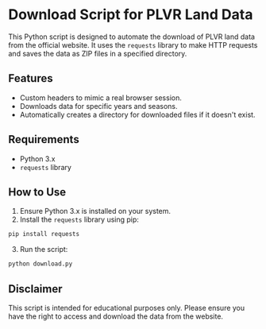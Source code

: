 # Download Script for PLVR Land Data

This Python script is designed to automate the download of PLVR land data from the official website. It uses the `requests` library to make HTTP requests and saves the data as ZIP files in a specified directory.

## Features

- Custom headers to mimic a real browser session.
- Downloads data for specific years and seasons.
- Automatically creates a directory for downloaded files if it doesn't exist.

## Requirements

- Python 3.x
- `requests` library

## How to Use

1. Ensure Python 3.x is installed on your system.
2. Install the `requests` library using pip:

```py
pip install requests
```

3. Run the script:

```py
python download.py
```

## Disclaimer

This script is intended for educational purposes only. Please ensure you have the right to access and download the data from the website.
